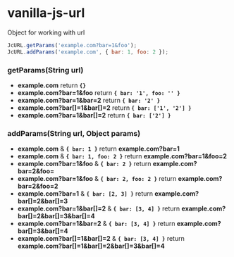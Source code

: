 # vanilla-js-url
Object for working with url

```javascript
JcURL.getParams('example.com?bar=1&foo');
JcURL.addParams('example.com', { bar: 1, foo: 2 });
````

### getParams(String url)

* <b>example.com</b> return <b>`{}`</b>
* <b>example.com?bar=1&foo</b> return <b>`{ bar: '1', foo: '' }`</b>
* <b>example.com?bar=1&bar=2</b> return <b>`{ bar: '2' }`</b>
* <b>example.com?bar[]=1&bar[]=2</b> return <b>`{ bar: ['1', '2'] }`</b>
* <b>example.com?bar=1&bar[]=2</b> return <b>`{ bar: ['2'] }`</b>

### addParams(String url, Object params)

* <b>example.com</b> & <b>`{ bar: 1 }`</b> return <b>example.com?bar=1</b>
* <b>example.com</b> & <b>`{ bar: 1, foo: 2 }`</b> return <b>example.com?bar=1&foo=2</b>
* <b>example.com?bar=1&foo</b> & <b>`{ bar: 2 }`</b> return <b>example.com?bar=2&foo=</b>
* <b>example.com?bar=1&foo</b> & <b>`{ bar: 2, foo: 2 }`</b> return <b>example.com?bar=2&foo=2</b>
* <b>example.com?bar=1</b> & <b>`{ bar: [2, 3] }`</b> return <b>example.com?bar[]=2&bar[]=3</b>
* <b>example.com?bar=1&bar[]=2</b> & <b>`{ bar: [3, 4] }`</b> return <b>example.com?bar[]=2&bar[]=3&bar[]=4</b>
* <b>example.com?bar=1&bar=2</b> & <b>`{ bar: [3, 4] }`</b> return <b>example.com?bar[]=3&bar[]=4</b>
* <b>example.com?bar[]=1&bar[]=2</b> & <b>`{ bar: [3, 4] }`</b> return <b>example.com?bar[]=1&bar[]=2&bar[]=3&bar[]=4</b>

